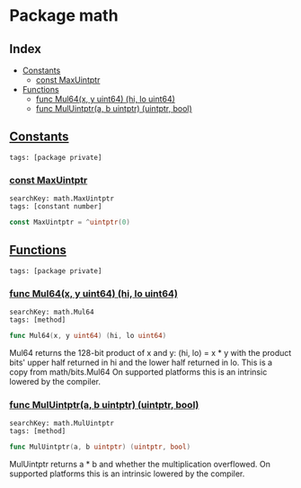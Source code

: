 # Package math

## Index

* [Constants](#const)
    * [const MaxUintptr](#MaxUintptr)
* [Functions](#func)
    * [func Mul64(x, y uint64) (hi, lo uint64)](#Mul64)
    * [func MulUintptr(a, b uintptr) (uintptr, bool)](#MulUintptr)


## <a id="const" href="#const">Constants</a>

```
tags: [package private]
```

### <a id="MaxUintptr" href="#MaxUintptr">const MaxUintptr</a>

```
searchKey: math.MaxUintptr
tags: [constant number]
```

```Go
const MaxUintptr = ^uintptr(0)
```

## <a id="func" href="#func">Functions</a>

```
tags: [package private]
```

### <a id="Mul64" href="#Mul64">func Mul64(x, y uint64) (hi, lo uint64)</a>

```
searchKey: math.Mul64
tags: [method]
```

```Go
func Mul64(x, y uint64) (hi, lo uint64)
```

Mul64 returns the 128-bit product of x and y: (hi, lo) = x * y with the product bits' upper half returned in hi and the lower half returned in lo. This is a copy from math/bits.Mul64 On supported platforms this is an intrinsic lowered by the compiler. 

### <a id="MulUintptr" href="#MulUintptr">func MulUintptr(a, b uintptr) (uintptr, bool)</a>

```
searchKey: math.MulUintptr
tags: [method]
```

```Go
func MulUintptr(a, b uintptr) (uintptr, bool)
```

MulUintptr returns a * b and whether the multiplication overflowed. On supported platforms this is an intrinsic lowered by the compiler. 


